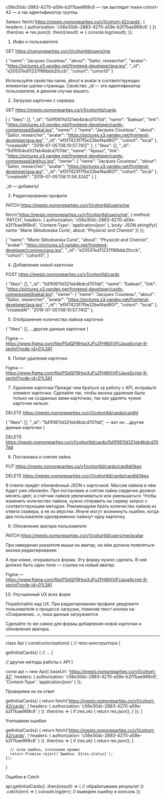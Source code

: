 c56e30dc-2883-4270-a59e-b2f7bae969c6 — так выглядит токен
cohort-42 — а так идентификатор группы

Запрос
fetch('https://mesto.nomoreparties.co/v1/cohort-42/cards', {
  headers: {
    authorization: 'c56e30dc-2883-4270-a59e-b2f7bae969c6'
  }
})
  .then(res => res.json())
  .then((result) => {
    console.log(result);
  });

  1. Инфо о пользователе

  GET https://nomoreparties.co/v1/cohortId/users/me

  {
  "name": "Jacques Cousteau",
  "about": "Sailor, researcher",
  "avatar": "https://pictures.s3.yandex.net/frontend-developer/ava.jpg",
  "_id": "e20537ed11237f86bbb20ccb",
  "cohort": "cohort0"
}

Используйте свойства name, about и avatar в соответствующих элементах шапки страницы. Свойство _id — это идентификатор пользователя, в данном случае вашего.

2. Загрузка карточек с сервера

GET https://mesto.nomoreparties.co/v1/cohortId/cards

[
  {
    "likes": [],
    "_id": "5d1f0611d321eb4bdcd707dd",
    "name": "Байкал",
    "link": "https://pictures.s3.yandex.net/frontend-developer/cards-compressed/baikal.jpg",
    "owner": {
      "name": "Jacques Cousteau",
      "about": "Sailor, researcher",
      "avatar": "https://pictures.s3.yandex.net/frontend-developer/ava.jpg",
      "_id": "ef5f7423f7f5e22bef4ad607",
      "cohort": "local"
    },
    "createdAt": "2019-07-05T08:10:57.741Z"
  },
  {
    "likes": [],
    "_id": "5d1f064ed321eb4bdcd707de",
    "name": "Архыз",
    "link": "https://pictures.s3.yandex.net/frontend-developer/cards-compressed/arkhyz.jpg",
    "owner": {
      "name": "Jacques Cousteau",
      "about": "Sailor, researcher",
      "avatar": "https://pictures.s3.yandex.net/frontend-developer/ava.jpg",
      "_id": "ef5f7423f7f5e22bef4ad607",
      "cohort": "local"
    },
    "createdAt": "2019-07-05T08:11:58.324Z"
  }
]

_id — добавить!

3. Редактирование профиля

PATCH https://mesto.nomoreparties.co/v1/cohortId/users/me

fetch('https://mesto.nomoreparties.co/v1/cohortId/users/me', {
  method: 'PATCH',
  headers: {
    authorization: 'c56e30dc-2883-4270-a59e-b2f7bae969c6',
    'Content-Type': 'application/json'
  },
  body: JSON.stringify({
    name: 'Marie Skłodowska Curie',
    about: 'Physicist and Chemist'
  })
});

{
  "name": "Marie Skłodowska Curie",
  "about": "Physicist and Chemist",
  "avatar": "https://pictures.s3.yandex.net/frontend-developer/common/ava.jpg",
  "_id": "e20537ed11237f86bbb20ccb",
  "cohort": "cohort0",
}

4. Добавление новой карточки

POST https://mesto.nomoreparties.co/v1/cohortId/cards

{
  "likes": [],
  "_id": "5d1f0611d321eb4bdcd707dd",
  "name": "Байкал",
  "link": "https://pictures.s3.yandex.net/frontend-developer/cards-compressed/baikal.jpg",
  "owner": {
    "name": "Jacques Cousteau",
    "about": "Sailor, researcher",
    "avatar": "https://pictures.s3.yandex.net/frontend-developer/ava.jpg",
    "_id": "ef5f7423f7f5e22bef4ad607",
    "cohort": "local"
  },
  "createdAt": "2019-07-05T08:10:57.741Z"
},

5. Отображение количества лайков карточки

{
  "likes": [],
  ...другие данные карточки
}

Figma — https://www.figma.com/file/PSdQFRHoxXJFs2FH8IXViF/JavaScript-9-sprint?node-id=0%3A1

6. Попап удаления карточки

Figma — https://www.figma.com/file/PSdQFRHoxXJFs2FH8IXViF/JavaScript-9-sprint?node-id=0%3A1

7. Удаление карточки
Прежде чем браться за работу с API, исправьте элемент карточки. Сделайте так, чтобы иконка удаления была только на созданных вами карточках, так как удалять чужие карточки нельзя.

DELETE https://mesto.nomoreparties.co/v1/cohortId/cards/cardId

{
  "likes": [],
  "_id": "5d1f0611d321eb4bdcd707dd", — вот он
  ...другие данные карточки
}

DELETE https://mesto.nomoreparties.co/v1/cohortId/cards/5d1f0611d321eb4bdcd707dd

8. Постановка и снятие лайка

PUT https://mesto.nomoreparties.co/v1/cohortId/cards/cardId/likes

DELETE https://mesto.nomoreparties.co/v1/cohortId/cards/cardId/likes

В ответе придёт обновлённый JSON с карточкой. Массив лайков в нём будет уже обновлён.
При постановке и снятии лайка сердечко должно менять цвет, а счётчик лайков увеличиваться или уменьшаться.
Чтобы изменить количество лайков, нужно отправить на сервер запрос с соответствующим методом. Рекомендуем брать количество лайков из ответа сервера, а не из вёрстки. Иначе могут возникнуть ошибки, когда два пользователя одновременно лайкнут одну карточку.

9. Обновление аватара пользователя

PATCH https://mesto.nomoreparties.co/v1/cohortId/users/me/avatar

При наведении указателя мыши на аватар, на нём должна появляться иконка редактирования:

А при клике, открываться форма. Эту форму нужно сделать. В ней должно быть одно поле — ссылка на новый аватар:

Figma — https://www.figma.com/file/PSdQFRHoxXJFs2FH8IXViF/JavaScript-9-sprint?node-id=0%3A1

10. Улучшенный UX всех форм

Поработайте над UX. При редактировании профиля уведомите пользователя о процессе загрузки, поменяв текст кнопки на: «Сохранение...», пока данные загружаются

Сделайте то же самое для формы добавления новой карточки и обновления аватара.

---

class Api {
  constructor(options) {
    // тело конструктора
  }

  getInitialCards() {
    // ...
  }

  // другие методы работы с API
}

const api = new Api({
  baseUrl: 'https://mesto.nomoreparties.co/v1/cohort-42',
  headers: {
    authorization: 'c56e30dc-2883-4270-a59e-b2f7bae969c6',
    'Content-Type': 'application/json'
  }
});

Проверяем ок ли ответ

getInitialCards() {
  return fetch('https://mesto.nomoreparties.co/v1/cohort-42/cards', {
    headers: {
      authorization: 'c56e30dc-2883-4270-a59e-b2f7bae969c6'
    }
  })
    .then(res => {
      if (res.ok) {
        return res.json();
      }
    });
}

Учитываем ошибки

getInitialCards() {
  return fetch('https://mesto.nomoreparties.co/v1/cohort-42/cards', {
    headers: {
      authorization: 'c56e30dc-2883-4270-a59e-b2f7bae969c6'
    }
  })
    .then(res => {
      if (res.ok) {
        return res.json();
      }

      // если ошибка, отклоняем промис
      return Promise.reject(`Ошибка: ${res.status}`);
    });
}

Ощибки в Catch

api.getInitialCards()
  .then((result) => {
    // обрабатываем результат
  })
  .catch((err) => {
    console.log(err); // выведем ошибку в консоль
  });

